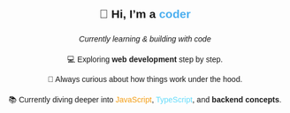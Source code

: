 <div align="center" style="font-family: Arial, sans-serif; line-height: 1.6;">

  <h2>👋 Hi, I’m a <span style="color:#4cafef;"> coder</span></h2>
  <p><em> Currently learning & building with code</em></p>

  <p>💻 Exploring <strong>web development</strong> step by step.</p>
  <p>🌱 Always curious about how things work under the hood.</p>
  <p>📚 Currently diving deeper into <span style="color:#f39c12;">JavaScript</span>, 
     <span style="color:#61dbfb;">TypeScript</span>, and <strong>backend concepts</strong>.</p>

</div>
